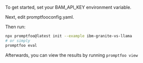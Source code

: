 To get started, set your BAM_API_KEY environment variable.

Next, edit promptfooconfig.yaml.

Then run:

```bash
npx promptfoo@latest init --example ibm-granite-vs-llama
# or simply
promptfoo eval
```

Afterwards, you can view the results by running `promptfoo view`
